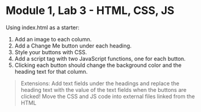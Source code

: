 # Module 1, Lab 3 - HTML, CSS, JS

Using index.html as a starter:

1. Add an image to each column.
2. Add a Change Me button under each heading.
3. Style your buttons with CSS.
4. Add a script tag with two JavaScript functions, one for each button.
5. Clicking each button should change the background color and the heading text for that column.
   
> Extensions: 
> Add text fields under the headings and replace the heading text with the value of the text fields when the buttons are clicked!
> Move the CSS and JS code into external files linked from the HTML
